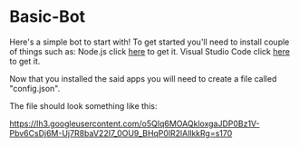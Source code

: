 # Basic-Bot
Here's a simple bot to start with!
To get started you'll need to install couple of things such as:
Node.js click [here](https://node.js.org) to get it.
Visual Studio Code click [here](https://code.visualstudio.com) to get it.

Now that you installed the said apps you will need to create a file called "config.json".

The file should look something like this:

https://lh3.googleusercontent.com/o5QIq6MOAQkloxgaJDP0Bz1V-Pbv6CsDj6M-Uj7R8baV22I7_0OU9_BHqP0lR2lAllkkRg=s170
